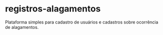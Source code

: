 # registros-alagamentos
Plataforma simples para cadastro de usuários e cadastros sobre ocorrência de alagamentos.
